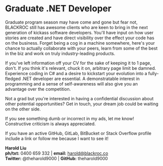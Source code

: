 # Graduate .NET Developer

Graduate program season may have come and gone but fear not, BLACKROC still has awesome clients who are keen to bring in the next generation of kickass software developers. You'll have input on how user stories are created and have direct visibility over the effect your code has on the business. Forget being a cog in a machine somewhere, here's your chance to actually collaborate with your peers, learn from some of the best in the biz and work on truly industry-leading products.

If you've left information off your CV for the sake of keeping it to 1 page, don't. If you think it's relevant, chuck it on, arbitrary page limit be damned. Experience coding in C# and a desire to kickstart your evolution into a fully-fledged .NET developer are essential. A demonstratable interest in programming and a sense of self-awareness will also give you an advantage over the competition.

Not a grad but you're interested in having a confidential discussion about other potential opportunities? Get in touch, your dream job could be waiting on the other side.

If you see something dumb or incorrect in my ads, let me know! Constructive criticism is always appreciated.

If you have an active GitHub, GitLab, BitBucket or Stack Overflow profile include a link or follow me because I want to see it!

**Harold Liu**</br>
**ph/txt:** 0400 659 332 | **email:** harold@blackroc.co</br>
**Twitter:** @theharold9000 | **GitHub:** theharold9000</br>
